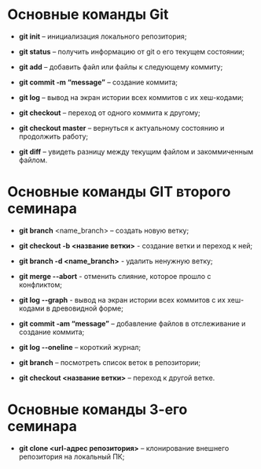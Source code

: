# Основные команды Git

* **git init** – инициализация локального репозитория;

* **git status** – получить информацию от git о его текущем состоянии;

* **git add** – добавить файл или файлы к следующему коммиту;

* **git commit -m “message”** – создание коммита;

* **git log** – вывод на экран истории всех коммитов с их хеш-кодами;

* **git checkout** – переход от одного коммита к другому;

* **git checkout master** – вернуться к актуальному состоянию и продолжить работу;

* **git diff** – увидеть разницу между текущим файлом и закоммиченным файлом.

# Основные команды GIT второго семинара

* **git branch** <name_branch> – создать новую ветку;

* **git checkout  -b <название ветки>** - создание ветки и переход к ней;
* **git branch -d <name_branch>** - удалить ненужную ветку;

* **git merge --abort** - отменить слияние, которое прошло с конфликтом;

* **git log --graph** - вывод на экран истории всех коммитов с их хеш-кодами в древовидной форме;

* **git commit -am “message”** – добавление файлов в отслеживание и создание коммита;

* **git log --oneline** – короткий журнал;

* **git branch** – посмотреть список веток в репозитории;

* **git checkout <название ветки>** – переход к другой ветке.

# Основные команды 3-его семинара

* **git clone <url-адрес репозитория>** – клонирование внешнего репозитория на  локальный ПК;




